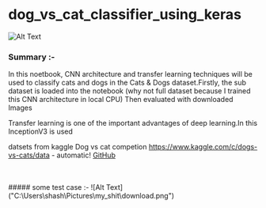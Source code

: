 # dog_vs_cat_classifier_using_keras
![Alt Text](https://storage.googleapis.com/kaggle-competitions/kaggle/3362/media/woof_meow.jpg)

### Summary :-
In this noetbook, CNN architecture and transfer learning techniques will be used to classify cats and dogs in the Cats & Dogs dataset.Firstly, the sub dataset is loaded into the notebook (why not full dataset because I trained this CNN architecture in local CPU) Then evaluated with downloaded Images <br>

Transfer learning is one of the important advantages of deep learning.In this InceptionV3 is used <br>

datsets from kaggle Dog vs cat competion  https://www.kaggle.com/c/dogs-vs-cats/data - automatic!
[GitHub](http://github.com)

<br>
<br>
##### some test case :-
![Alt Text]("C:\Users\shash\Pictures\my_shit\download.png")
